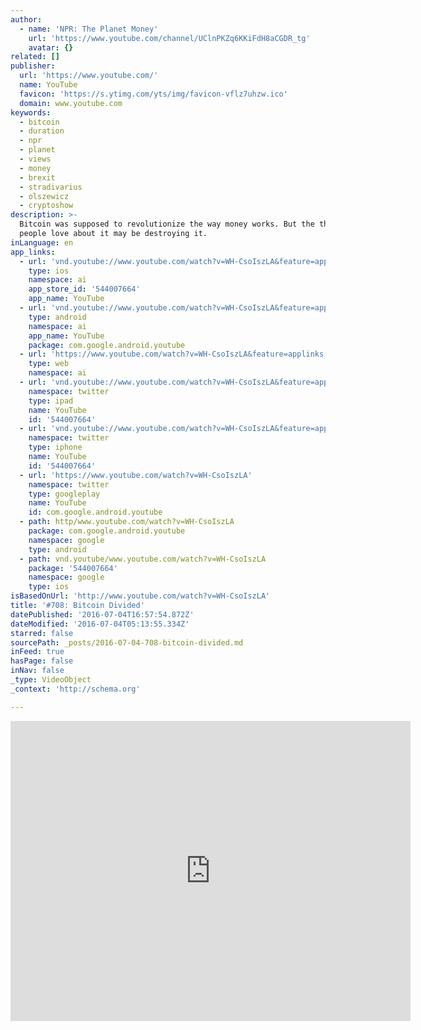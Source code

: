 ```yaml
---
author:
  - name: 'NPR: The Planet Money'
    url: 'https://www.youtube.com/channel/UClnPKZq6KKiFdH8aCGDR_tg'
    avatar: {}
related: []
publisher:
  url: 'https://www.youtube.com/'
  name: YouTube
  favicon: 'https://s.ytimg.com/yts/img/favicon-vflz7uhzw.ico'
  domain: www.youtube.com
keywords:
  - bitcoin
  - duration
  - npr
  - planet
  - views
  - money
  - brexit
  - stradivarius
  - olszewicz
  - cryptoshow
description: >-
  Bitcoin was supposed to revolutionize the way money works. But the thing
  people love about it may be destroying it.
inLanguage: en
app_links:
  - url: 'vnd.youtube://www.youtube.com/watch?v=WH-CsoIszLA&feature=applinks'
    type: ios
    namespace: ai
    app_store_id: '544007664'
    app_name: YouTube
  - url: 'vnd.youtube://www.youtube.com/watch?v=WH-CsoIszLA&feature=applinks'
    type: android
    namespace: ai
    app_name: YouTube
    package: com.google.android.youtube
  - url: 'https://www.youtube.com/watch?v=WH-CsoIszLA&feature=applinks'
    type: web
    namespace: ai
  - url: 'vnd.youtube://www.youtube.com/watch?v=WH-CsoIszLA&feature=applinks'
    namespace: twitter
    type: ipad
    name: YouTube
    id: '544007664'
  - url: 'vnd.youtube://www.youtube.com/watch?v=WH-CsoIszLA&feature=applinks'
    namespace: twitter
    type: iphone
    name: YouTube
    id: '544007664'
  - url: 'https://www.youtube.com/watch?v=WH-CsoIszLA'
    namespace: twitter
    type: googleplay
    name: YouTube
    id: com.google.android.youtube
  - path: http/www.youtube.com/watch?v=WH-CsoIszLA
    package: com.google.android.youtube
    namespace: google
    type: android
  - path: vnd.youtube/www.youtube.com/watch?v=WH-CsoIszLA
    package: '544007664'
    namespace: google
    type: ios
isBasedOnUrl: 'http://www.youtube.com/watch?v=WH-CsoIszLA'
title: '#708: Bitcoin Divided'
datePublished: '2016-07-04T16:57:54.872Z'
dateModified: '2016-07-04T05:13:55.334Z'
starred: false
sourcePath: _posts/2016-07-04-708-bitcoin-divided.md
inFeed: true
hasPage: false
inNav: false
_type: VideoObject
_context: 'http://schema.org'

---
```

<iframe src="http://cdn.embedly.com/widgets/media.html?src=https%3A%2F%2Fwww.youtube.com%2Fembed%2FWH-CsoIszLA%3Ffeature%3Doembed&amp;url=http%3A%2F%2Fwww.youtube.com%2Fwatch%3Fv%3DWH-CsoIszLA&amp;image=https%3A%2F%2Fi.ytimg.com%2Fvi%2FWH-CsoIszLA%2Fhqdefault.jpg&amp;key=b7d04c9b404c499eba89ee7072e1c4f7&amp;type=text%2Fhtml&amp;schema=youtube" width="640" height="480" scrolling="no" frameborder="0" allowfullscreen="" style=""></iframe>